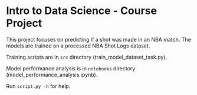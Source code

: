 # Intro to Data Science - Course Project

This project focuses on predicting if a shot was made in an NBA match. The models are trained on a processed NBA Shot Logs dataset.

Training scripts are in ```src``` directory (train_model_dataset_task.py).

Model performance analysis is in ```notebooks``` directory (model_performance_analysis.ipynb).

Run ```script.py -h``` for help.
